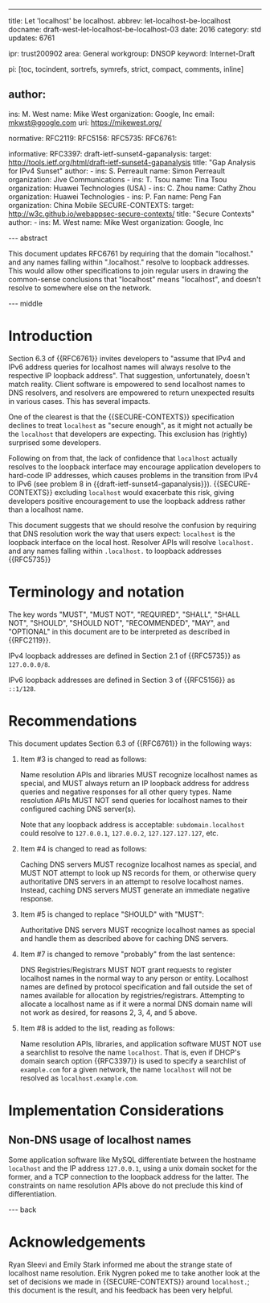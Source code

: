 ---
title: Let 'localhost' be localhost.
abbrev: let-localhost-be-localhost
docname: draft-west-let-localhost-be-localhost-03
date: 2016
category: std
updates: 6761

ipr: trust200902
area: General
workgroup: DNSOP
keyword: Internet-Draft

pi: [toc, tocindent, sortrefs, symrefs, strict, compact, comments, inline]

author:
-
  ins: M. West
  name: Mike West
  organization: Google, Inc
  email: mkwst@google.com
  uri: https://mikewest.org/

normative:
  RFC2119:
  RFC5156:
  RFC5735:
  RFC6761:

informative:
  RFC3397:
  draft-ietf-sunset4-gapanalysis:
    target: http://tools.ietf.org/html/draft-ietf-sunset4-gapanalysis
    title: "Gap Analysis for IPv4 Sunset"
    author:
    -
      ins: S. Perreault
      name: Simon Perreault
      organization: Jive Communications
    -
      ins: T. Tsou
      name: Tina Tsou
      organization: Huawei Technologies (USA)
    -
      ins: C. Zhou
      name: Cathy Zhou
      organization: Huawei Technologies
    -
      ins: P. Fan
      name: Peng Fan
      organization: China Mobile
  SECURE-CONTEXTS:
    target: http://w3c.github.io/webappsec-secure-contexts/
    title: "Secure Contexts"
    author:
    -
      ins: M. West
      name: Mike West
      organization: Google, Inc

--- abstract

This document updates RFC6761 by requiring that the domain "localhost." and any
names falling within ".localhost." resolve to loopback addresses. This would
allow other specifications to join regular users in drawing the common-sense
conclusions that "localhost" means "localhost", and doesn't resolve to somewhere
else on the network.

--- middle

# Introduction

Section 6.3 of {{RFC6761}} invites developers to "assume that IPv4 and IPv6
address queries for localhost names will always resolve to the respective
IP loopback address". That suggestion, unfortunately, doesn't match reality.
Client software is empowered to send localhost names to DNS resolvers, and
resolvers are empowered to return unexpected results in various cases. This
has several impacts.

One of the clearest is that the {{SECURE-CONTEXTS}} specification declines
to treat `localhost` as "secure enough", as it might not actually be the
`localhost` that developers are expecting. This exclusion has (rightly)
surprised some developers.

Following on from that, the lack of confidence that `localhost` actually
resolves to the loopback interface may encourage application developers to
hard-code IP addresses, which causes problems in the transition from IPv4
to IPv6 (see problem 8 in {{draft-ietf-sunset4-gapanalysis}}).
{{SECURE-CONTEXTS}} excluding `localhost` would exacerbate this risk, giving
developers positive encouragement to use the loopback address rather than a
localhost name.

This document suggests that we should resolve the confusion by requiring that
DNS resolution work the way that users expect: `localhost` is the loopback
interface on the local host. Resolver APIs will resolve `localhost.` and any
names falling within `.localhost.` to loopback addresses {{RFC5735}}

# Terminology and notation

The key words "MUST", "MUST NOT", "REQUIRED", "SHALL", "SHALL NOT", "SHOULD",
"SHOULD NOT", "RECOMMENDED", "MAY", and "OPTIONAL" in this document are to be
interpreted as described in {{RFC2119}}.

IPv4 loopback addresses are defined in Section 2.1 of {{RFC5735}} as
`127.0.0.0/8`.

IPv6 loopback addresses are defined in Section 3 of {{RFC5156}} as `::1/128`.

# Recommendations

This document updates Section 6.3 of {{RFC6761}} in the following ways:

1.  Item #3 is changed to read as follows:

    Name resolution APIs and libraries MUST recognize localhost names as
    special, and MUST always return an IP loopback address for address queries
    and negative responses for all other query types. Name resolution APIs MUST
    NOT send queries for localhost names to their configured caching DNS
    server(s).

    Note that any loopback address is acceptable: `subdomain.localhost` could
    resolve to `127.0.0.1`, `127.0.0.2`, `127.127.127.127`, etc.

2.  Item #4 is changed to read as follows:

    Caching DNS servers MUST recognize localhost names as special, and MUST NOT
    attempt to look up NS records for them, or otherwise query authoritative DNS
    servers in an attempt to resolve localhost names. Instead, caching DNS
    servers MUST generate an immediate negative response.

3.  Item #5 is changed to replace "SHOULD" with "MUST":

    Authoritative DNS servers MUST recognize localhost names as special and
    handle them as described above for caching DNS servers.

4.  Item #7 is changed to remove "probably" from the last sentence:

    DNS Registries/Registrars MUST NOT grant requests to register localhost
    names in the normal way to any person or entity. Localhost names are
    defined by protocol specification and fall outside the set of names
    available for allocation by registries/registrars. Attempting to allocate a
    localhost name as if it were a normal DNS domain name will not work as
    desired, for reasons 2, 3, 4, and 5 above.

5.  Item #8 is added to the list, reading as follows:

    Name resolution APIs, libraries, and application software MUST NOT use a
    searchlist to resolve the name `localhost`. That is, even if DHCP's domain
    search option {{RFC3397}} is used to specify a searchlist of `example.com`
    for a given network, the name `localhost` will not be resolved as
    `localhost.example.com`.

# Implementation Considerations

## Non-DNS usage of localhost names

Some application software like MySQL differentiate between the hostname
`localhost` and the IP address `127.0.0.1`, using a unix domain socket for the
former, and a TCP connection to the loopback address for the latter. The
constraints on name resolution APIs above do not preclude this kind of
differentiation.

--- back

# Acknowledgements

Ryan Sleevi and Emily Stark informed me about the strange state of localhost
name resolution. Erik Nygren poked me to take another look at the set of
decisions we made in {{SECURE-CONTEXTS}} around `localhost.`; this document is
the result, and his feedback has been very helpful.
